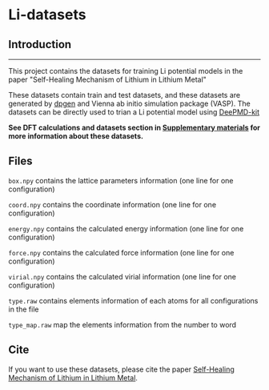 # Li-datasets

## Introduction
---
This project contains the datasets for training Li potential models 
in the paper "Self-Healing Mechanism of Lithium in Lithium Metal"

These datasets contain train and test datasets, and these datasets are generated by [dpgen](https://github.com/deepmodeling/dpgen) and Vienna ab initio simulation package (VASP). The datasets can be directly used to trian a Li potential model using [DeePMD-kit](https://github.com/deepmodeling/deepmd-kit)


**See DFT calculations and datasets section in [Supplementary materials](https://onlinelibrary.wiley.com/action/downloadSupplement?doi=10.1002%2Fadvs.202105574&file=advs3655-sup-0001-SuppMat.pdf) for more information about these datasets.**


## Files

`box.npy`  contains the lattice parameters information (one line for one configuration)

`coord.npy`  contains the coordinate information (one line for one configuration)

`energy.npy` contains the calculated energy information (one line for one configuration)

`force.npy` contains the  calculated force information (one line for one configuration)

`virial.npy` contains the calculated virial information (one line for one configuration)

`type.raw` contains elements information of each atoms for all configurations in the file 

`type_map.raw` map the elements information from the number to word


## Cite
If you want to use these datasets, please cite the paper [Self-Healing Mechanism of Lithium in Lithium Metal](https://doi.org/10.1002/advs.202105574).
